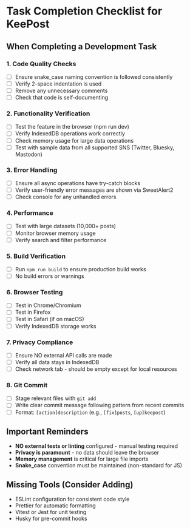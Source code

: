 # Task Completion Checklist for KeePost

## When Completing a Development Task

### 1. Code Quality Checks
- [ ] Ensure snake_case naming convention is followed consistently
- [ ] Verify 2-space indentation is used
- [ ] Remove any unnecessary comments
- [ ] Check that code is self-documenting

### 2. Functionality Verification
- [ ] Test the feature in the browser (npm run dev)
- [ ] Verify IndexedDB operations work correctly
- [ ] Check memory usage for large data operations
- [ ] Test with sample data from all supported SNS (Twitter, Bluesky, Mastodon)

### 3. Error Handling
- [ ] Ensure all async operations have try-catch blocks
- [ ] Verify user-friendly error messages are shown via SweetAlert2
- [ ] Check console for any unhandled errors

### 4. Performance
- [ ] Test with large datasets (10,000+ posts)
- [ ] Monitor browser memory usage
- [ ] Verify search and filter performance

### 5. Build Verification
- [ ] Run `npm run build` to ensure production build works
- [ ] No build errors or warnings

### 6. Browser Testing
- [ ] Test in Chrome/Chromium
- [ ] Test in Firefox
- [ ] Test in Safari (if on macOS)
- [ ] Verify IndexedDB storage works

### 7. Privacy Compliance
- [ ] Ensure NO external API calls are made
- [ ] Verify all data stays in IndexedDB
- [ ] Check network tab - should be empty except for local resources

### 8. Git Commit
- [ ] Stage relevant files with `git add`
- [ ] Write clear commit message following pattern from recent commits
- [ ] Format: `[action]description` (e.g., `[fix]posts`, `[up]keepost`)

## Important Reminders
- **NO external tests or linting** configured - manual testing required
- **Privacy is paramount** - no data should leave the browser
- **Memory management** is critical for large file imports
- **Snake_case** convention must be maintained (non-standard for JS)

## Missing Tools (Consider Adding)
- ESLint configuration for consistent code style
- Prettier for automatic formatting
- Vitest or Jest for unit testing
- Husky for pre-commit hooks